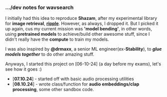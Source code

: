 ### .../dev notes for wavsearch


I initially had this idea to reproduce **Shazam**, after my experimental library for **image retrieval**, **[ripple](https://github.com/kelechi-c/ripple_net)**.
However, as always, I dropped it. But I picked it up again, cus my current mission was **'model bending'**,
in other words, using **pretrained models** to achieve/build other awesome stuff, since I didn't really have the **compute** to train my models.

I was also inspired by **@drmaxx**, a senior ML engineer(ex-**Stability**), to **_glue models together_**  to do other amazing stuff.

Anyways, I started this project on [06-10-24] (a day before my exams), let's see how it goes :)

- [**07.10.24**] -  started off with basic audio processing utilities
- [**08.10.24**] -  wrote class/function for **audio embeddings/clap processing**, some other sandbox code.